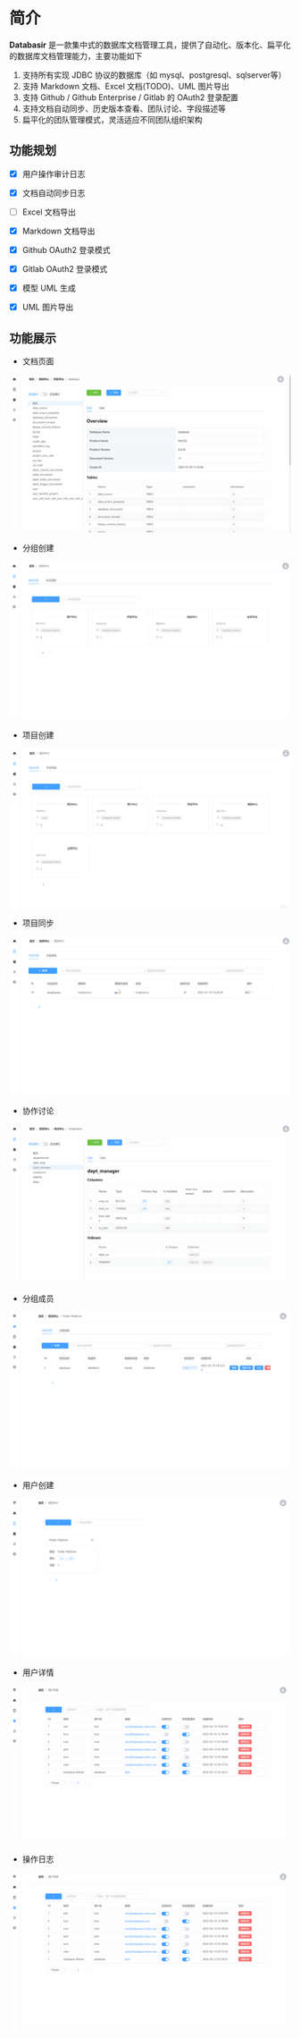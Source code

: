 
# 简介

**Databasir** 是一款集中式的数据库文档管理工具，提供了自动化、版本化、扁平化的数据库文档管理能力，主要功能如下

1. 支持所有实现 JDBC 协议的数据库（如 mysql、postgresql、sqlserver等）
2. 支持 Markdown 文档、Excel 文档(TODO)、UML 图片导出
3. 支持 Github / Github Enterprise / Gitlab 的 OAuth2 登录配置
4. 支持文档自动同步、历史版本查看、团队讨论、字段描述等
5. 扁平化的团队管理模式，灵活适应不同团队组织架构


## 功能规划

- [x] 用户操作审计日志
- [x] 文档自动同步日志
- [ ] Excel 文档导出
- [x] Markdown 文档导出
- [x] Github OAuth2 登录模式
- [x] Gitlab OAuth2 登录模式
- [x] 模型 UML 生成
- [x] UML 图片导出


## 功能展示

- 文档页面

![uml](README/document-uml.gif)

- 分组创建

![](README/group-create.gif)

- 项目创建

![](README/project-create.gif)

- 项目同步

![](README/project-sync.gif)

- 协作讨论

![](README/document-discussion.gif)

- 分组成员

![](README/group-member.gif)

- 用户创建

![](README/user-create.gif)

- 用户详情

![](README/user-detail.gif)

- 操作日志

![](README/log-list.gif)